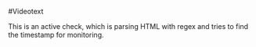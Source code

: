 #Videotext

This is an active check, which is parsing HTML with regex and tries to find the timestamp for monitoring.
